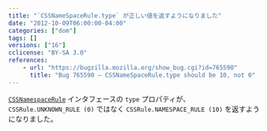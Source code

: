 ```yaml
---
title: "`CSSNameSpaceRule.type` が正しい値を返すようになりました"
date: "2012-10-09T06:00:00-04:00"
categories: ["dom"]
tags: []
versions: ["16"]
cclicense: "BY-SA 3.0"
references:
    - url: "https://bugzilla.mozilla.org/show_bug.cgi?id=765590"
      title: "Bug 765590 – CSSNameSpaceRule.type should be 10, not 0"
---
```

[`CSSNamespaceRule`](https://developer.mozilla.org/ja/docs/Web/API/CSSNamespaceRule) インタフェースの `type` プロパティが、`CSSRule.UNKNOWN_RULE (0)` ではなく `CSSRule.NAMESPACE_RULE (10)` を返すようになりました。
